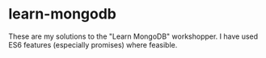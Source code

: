 # learn-mongodb
These are my solutions to the "Learn MongoDB" workshopper. I have used ES6 features (especially promises) where feasible.
